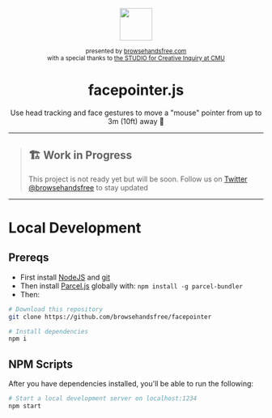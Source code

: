 <div align="center">
  <p><img src="https://i.imgur.com/yu0VPuu.png" width=64></p>
  <p>
    <small>presented by <a href="https://browsehandsfree.com">browsehandsfree.com</a></small>
    <br><small>with a special thanks to <a href="http://studioforcreativeinquiry.org/">the STUDIO for Creative Inquiry at CMU</a></small>
  </p>
  <h1>facepointer.js</h1>
  <p>Use head tracking and face gestures to move a "mouse" pointer from up to 3m (10ft) away 👋</p>
</div>

---

> ## 🏗 Work in Progress
> This project is not ready yet but will be soon. Follow us on [Twitter @browsehandsfree](https://twitter.com/browsehandsfree) to stay updated

---

# Local Development
## Prereqs
- First install [NodeJS](https://nodejs.org/en/download/) and [git](https://git-scm.com/downloads)
- Then install [Parcel.js](https://parceljs.org/) globally with: `npm install -g parcel-bundler`
- Then:

```bash
# Download this repository
git clone https://github.com/browsehandsfree/facepointer

# Install dependencies
npm i
```

## NPM Scripts
After you have dependencies installed, you'll be able to run the following:

```bash
# Start a local development server on localhost:1234
npm start
```